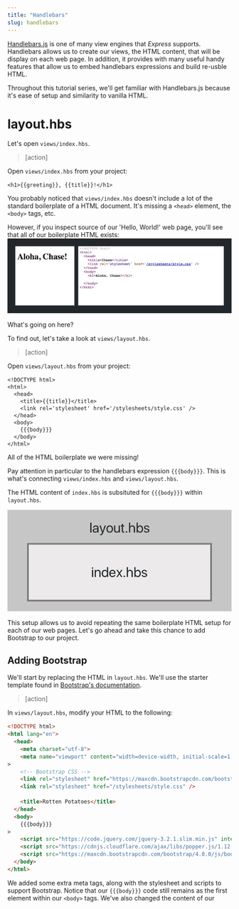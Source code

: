 ```yaml
---
title: "Handlebars"
slug: handlebars
---
```


[Handlebars.js](https://handlebarsjs.com/) is one of many view engines that _Express_ supports.  Handlebars allows us to create our views, the HTML content, that will be display on each web page. In addition, it provides with many useful handy features that allow us to embed handlebars expressions and build re-usble HTML.

Throughout this tutorial series, we'll get familiar with Handlebars.js because it's ease of setup and similarity to vanilla HTML.

# layout.hbs

Let's open `views/index.hbs`.

> [action]
>
Open `views/index.hbs` from your project:
>
```
<h1>{{greeting}}, {{title}}!</h1>
```

You probably noticed that `views/index.hbs` doesn't include a lot of the standard boilerplate of a HTML document. It's missing a `<head>` element, the `<body>` tags, etc.

However, if you inspect source of our 'Hello, World!' web page, you'll see that all of our boilerplate HTML exists: ![Hello World HTML](assets/hello_world_html.jpg)

What's going on here?

To find out, let's take a look at `views/layout.hbs`.

> [action]
>
Open `views/layout.hbs` from your project:
>
```
<!DOCTYPE html>
<html>
  <head>
    <title>{{title}}</title>
    <link rel='stylesheet' href='/stylesheets/style.css' />
  </head>
  <body>
    {{{body}}}
  </body>
</html>
```
>
All of the HTML boilerplate we were missing!

Pay attention in particular to the handlebars expression `{{{body}}}`. This is what's connecting `views/index.hbs` and `views/layout.hbs`.

The HTML content of `index.hbs` is subsituted for `{{{body}}}` within `layout.hbs`.

![Layout Body](assets/layout_body.png)

This setup allows us to avoid repeating the same boilerplate HTML setup for each of our web pages. Let's go ahead and take this chance to add Bootstrap to our project.

## Adding Bootstrap

We'll start by replacing the HTML in `layout.hbs`. We'll use the starter template found in [Bootstrap's documentation](https://getbootstrap.com/docs/4.0/getting-started/introduction/#starter-template).

> [action]
>
In `views/layout.hbs`, modify your HTML to the following:
>
```HTML
<!DOCTYPE html>
<html lang="en">
  <head>
    <meta charset="utf-8">
    <meta name="viewport" content="width=device-width, initial-scale=1, shrink-to-fit=no">
>
    <!-- Bootstrap CSS -->
    <link rel="stylesheet" href="https://maxcdn.bootstrapcdn.com/bootstrap/4.0.0/css/bootstrap.min.css" integrity="sha384-Gn5384xqQ1aoWXA+058RXPxPg6fy4IWvTNh0E263XmFcJlSAwiGgFAW/dAiS6JXm" crossorigin="anonymous">
    <link rel="stylesheet" href="/stylesheets/style.css" />

    <title>Rotten Potatoes</title>
  </head>
  <body>
    {{{body}}}
>
    <script src="https://code.jquery.com/jquery-3.2.1.slim.min.js" integrity="sha384-KJ3o2DKtIkvYIK3UENzmM7KCkRr/rE9/Qpg6aAZGJwFDMVNA/GpGFF93hXpG5KkN" crossorigin="anonymous"></script>
    <script src="https://cdnjs.cloudflare.com/ajax/libs/popper.js/1.12.9/umd/popper.min.js" integrity="sha384-ApNbgh9B+Y1QKtv3Rn7W3mgPxhU9K/ScQsAP7hUibX39j7fakFPskvXusvfa0b4Q" crossorigin="anonymous"></script>
    <script src="https://maxcdn.bootstrapcdn.com/bootstrap/4.0.0/js/bootstrap.min.js" integrity="sha384-JZR6Spejh4U02d8jOt6vLEHfe/JQGiRRSQQxSfFWpi1MquVdAyjUar5+76PVCmYl" crossorigin="anonymous"></script>
  </body>
</html>
```
>
We added some extra meta tags, along with the stylesheet and scripts to support Bootstrap. Notice that our `{{{body}}}` code still remains as the first element within our `<body>` tags. We've also changed the content of our <title> element from using {{title}} to a static value of our web app's name.

If you refresh your browser, you'll notice the update of our CSS.

![Bootstrap CSS](assets/bootstrap_css.jpg)

With Bootstrap set up, let's look at a feature named _Handlebars_ expressions that we'll need to display data from our routers.

# Handlebars Expressions

[Handlebars expressions](http://handlebarsjs.com/expressions.html) allow us to retreive and display data passed from a router. We've already made use of this feature as we implemented 'Hello, World!'

```
<h1>{{greeting}}, {{title}}!</h1>
```

Both `greeting` and `title` are properties passed as an argument from `routes/index.js`. Let's practice this concept by implementing a new _route_ in our index router with a URL path of `/test`.

> [action]
>
In `routes/index.js`, implement a new _route_ with the URL path `/test`:
>
```
// ...
router.get('/', function(req, res, next) {
  res.render('index', {
    greeting: "Aloha",
    title: "Chase"
  });
});
>
// create new route below
router.get('/test', (req, res) => {
  // render Handlebars template here...
});
>
// ...
```
>
You'll notice that we've created a new GET _route_ below with a URL path of `/test`. Our callback uses the arrow function syntax and omits the `next` parameter.

Next, we'll need to render a _Handlebars_ template inside our callback that will be returned by our response.

> [action]
>
In `routes/index.js`, modify the callback of your `/test` route to the following:
>
```
router.get('/test', (req, res) => {
  res.render('test', { data: 'test' })
});
```

If we navigate to the URL `localhost:3000/test` in our browser, you'll see the following:

![Missing View](assets/missing_view.jpg)

This is because we're trying to access a file in our `views/` folder named `test.hbs`. However, `test.hbs` currently doesn't exist. We'll need to create it next.

> [action]
>
Create a new handlebars template in your `views/` folder named `test.hbs`. Within your file, add the following HTML:
>
```
<h1>Testing... 1, 2, 3.</h1>
```

If you refresh `localhost:3000/test` in your browser, you'll see the Handlebars template we just created.

![New View](assets/new_view.jpg)

Last, let's display the data we passed from our callback in `routes/index.js` in our new view. Do you remember how we previously passed data between our router and our view?

> [challenge]
>
Using the Handlebars expression syntax, change the HTML content so that it will display the following when rendered: ![This Is A Test](assets/testing_view.jpg)

When you're done, check your solution below.

> [solution]
>
In `views/test.hbs`, you should have the following code:
>
```
<h1>Testing... 1, 2, 3. This is a {{data}}.</h1>
```

Finally, we'll explore displaying arrays of data using the `#each` syntax.

## Display Arrays of Data

We can use the `#each` syntax to display arrays of content.

> [action]
>
In `routes/index.js`, add the following array in our code:
>
```
// ...
>
let testArray = [
  { data: 'Snickersnee' },
  { data: 'Cattywampus' },
  { data: 'Gardyloo' },
  { data: 'Taradiddle' },
  { data: 'Bumfuzzle' }
];
>
router.get('/test', (req, res) => {
  res.render('test', {
    data: 'test'
  })
});
```

In our array, we've added a lot of object of nonsensical data. Let's learn how to use the `#each` Handlebars expression to display this data. First, we''ll change the callback of our test route to pass the `testArray` items.

> [action]
>
In `routes/index.js`, modify your `/test` route callback to the following:
>
```
// ...
>
router.get('/test', (req, res) => {
  res.render('test', {
    data: 'test',
    // 1
    test_items: testArray
  })
});
>
// ...
```
>
We change our code so that we pass the `testArray` as a property named `test_items`. This allows us to access `testArray` in our view.

Next, let's navigate to our test view.

> [action]
>
In `views/test.hbs`, add the following code to display our list of arrays:
>
```
<h1>Testing... 1, 2, 3. This is a {{data}}.</h1>

<ul>
  {{#each test_items}}
    <li>{{this.data}}</li>
  {{/each}}
</ul>
```
>
Notice how we use the opening `{{#each array_name}}` and closing `{{/each}}` to iterate through our array of data. Within the `#each` Handlebars expression, we access the property of each individual object through `{{this.propertyName}}`.

Refresh the browser and you should see the following: ![Test Items Unstyled](test_items_unstyled.jpg)

We can even add some style using the following Bootstrap classes for [list groups](https://getbootstrap.com/docs/4.0/components/list-group/#flush).

> [action]
>
In `views/test.hbs`, add the following `list-group` classes to our unordered list:
>
```
<h1>Testing... 1, 2, 3. This is a {{data}}.</h1>

<ul class="list-group list-group-flush">
  {{#each test_items}}
    <li class="list-group-item">{{this.data}}</li>
  {{/each}}
</ul>
```

When you're done, refresh your browser, and you should see the following: ![Test Items Styled](assets/test_items_styled.jpg)

As you can see, Handlebars makes it really easy to iterate through list of data using its `#each` expression.

# Up Next

In this section, we've taken a closer look at Handlebars and it's features. In the upcoming section, we'll learn about REST resources and implement our first web page for _Rotten Potatoes._
